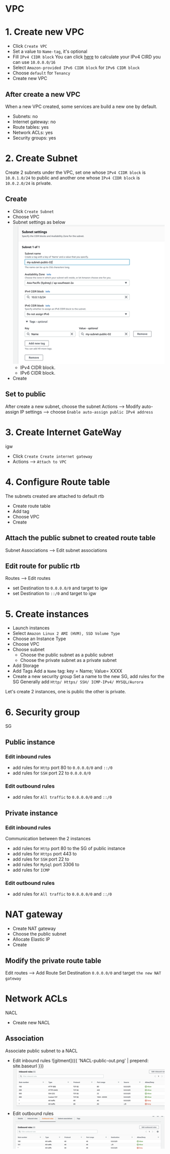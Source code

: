 # VPC

# 1. Create new VPC
- Click `Create VPC`
- Set a value to `Name-tag`, it's optional
- Fill `IPv4 CIDR block`
You can click [here](https://cidr.xyz) to calculate your IPv4 CIRD
you can use `10.0.0.0/16`
- Select `Amazon-provided IPv6 CIDR block` for `IPv6 CIDR block`
- Choose `default` for `Tenancy`
- Create new VPC
## After create a new VPC
When a new VPC created, some services are build a new one by default.<br>
- Subnets: no<br>
- Internet gateway: no<br>
- Route tables: yes<br>
- Network ACLs: yes<br>
- Security groups: yes<br>
# 2. Create Subnet
Create 2 subnets under the VPC, set one whose `IPv4 CIDR block` is `10.0.1.0/24`  to public and another one whose `IPv4 CIDR block` is `10.0.2.0/24`  is private.
## Create
- Click `Create Subnet`
- Choose VPC
- Subnet settings as below
![img](subnet-setting.png)
    - IPv4 CIDR block. 
    - IPv6 CIDR block.
- Create
## Set to public
After create a new subnet, choose the subnet Actions --> Modify auto-assign IP settings --> choose `Enable auto-assign public IPv4 address`

# 3. Create Internet GateWay
igw
- Click `Create Create internet gateway`
- Actions --> `Attach to VPC`

# 4. Configure Route table
The subnets created are attached to default rtb
- Create route table
- Add tag
- Choose VPC
- Create
## Attach the public subnet to created route table
Subnet Associations --> Edit subnet associations
## Edit route for public rtb
Routes --> Edit routes
- set Destination to `0.0.0.0/0` and target to igw
- set Destination to `::/0` and target to igw

# 5. Create instances
- Launch instances
- Select `Amazon Linux 2 AMI (HVM), SSD Volume Type`
- Choose an Instance Type
- Choose VPC
- Choose subnet
    - Choose the public subnet as a public subnet
    - Choose the private subnet as a private subnet
- Add Storage
- Add Tags
Add a `Name` tag: key = Name; Value= XXXX
- Create a new security group
Set a name to the new SG, add rules for the SG
Generally add `Http/ Https/ SSH/ ICMP-IPv4/ MYSQL/Aurora` 

Let's create 2 instances, one is public the other is private.
# 6. Security group
SG
## Public instance
### Edit inbound rules
- add rules for `Http` port 80 to `0.0.0.0/0` and `::/0`
- add rules for `SSH` port 22 to `0.0.0.0/0`
### Edit outbound rules
-  add rules for `All traffic` to `0.0.0.0/0` and `::/0`
## Private instance
### Edit inbound rules
Communication between the 2 instances
- add rules for `Http` port 80 to the SG of public instance
- add rules for `Https` port 443 to 
- add rules for `SSH` port 22 to
- add rules for `MySql` port 3306 to
- add rules for `ICMP` 
### Edit outbound rules
-  add rules for `All traffic` to `0.0.0.0/0` and `::/0`

# NAT gateway
- Create NAT gateway
- Choose the public subnet
- Allocate Elastic IP
- Create
## Modify the private route table
Edit routes --> Add Route
Set Destination `0.0.0.0/0` and target `the new NAT gateway`
# Network ACLs
NACL
- Create new NACL
## Association
Associate public subnet to a NACL
- Edit inbound rules
![gitment]({{ 'NACL-public-out.png' | prepend: site.baseurl }})
![img](https://github.com/pkyou/pkyou.github.io/blob/master/_posts/NACL-public-in.png)
- Edit outbound rules
![img](NACL-public-out.png)
